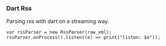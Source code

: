 ### Dart Rss ###

Parsing rss with dart on a streaming way.

	var rssParser = new RssParser(raw_xml);
	rssParser.onProcess().listen((e) => print("listen: $e"));